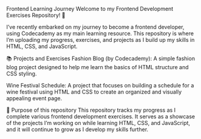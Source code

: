 Frontend Learning Journey
Welcome to my Frontend Development Exercises Repository! 🌟

I’ve recently embarked on my journey to become a frontend developer, using Codecademy as my main learning resource. This repository is where I’m uploading my progress, exercises, and projects as I build up my skills in HTML, CSS, and JavaScript.

📚 Projects and Exercises
Fashion Blog (by Codecademy): A simple fashion blog project designed to help me learn the basics of HTML structure and CSS styling.

Wine Festival Schedule: A project that focuses on building a schedule for a wine festival using HTML and CSS to create an organized and visually appealing event page.

🎯 Purpose of this repository
This repository tracks my progress as I complete various frontend development exercises. It serves as a showcase of the projects I’m working on while learning HTML, CSS, and JavaScript, and it will continue to grow as I develop my skills further.
